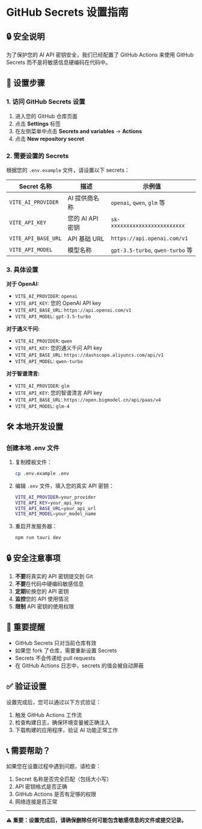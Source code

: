 # GitHub Secrets 设置指南

## 🔒 安全说明

为了保护您的 AI API 密钥安全，我们已经配置了 GitHub Actions 来使用 GitHub Secrets 而不是将敏感信息硬编码在代码中。

## 🚀 设置步骤

### 1. 访问 GitHub Secrets 设置

1. 进入您的 GitHub 仓库页面
2. 点击 **Settings** 标签
3. 在左侧菜单中点击 **Secrets and variables** → **Actions**
4. 点击 **New repository secret**

### 2. 需要设置的 Secrets

根据您的 `.env.example` 文件，请设置以下 secrets：

| Secret 名称 | 描述 | 示例值 |
|------------|------|---------|
| `VITE_AI_PROVIDER` | AI 提供商名称 | `openai`, `qwen`, `glm` 等 |
| `VITE_API_KEY` | 您的 AI API 密钥 | `sk-xxxxxxxxxxxxxxxxxxxxxxxx` |
| `VITE_API_BASE_URL` | API 基础 URL | `https://api.openai.com/v1` |
| `VITE_API_MODEL` | 模型名称 | `gpt-3.5-turbo`, `qwen-turbo` 等 |

### 3. 具体设置

**对于 OpenAI:**
- `VITE_AI_PROVIDER`: `openai`
- `VITE_API_KEY`: 您的 OpenAI API key
- `VITE_API_BASE_URL`: `https://api.openai.com/v1`
- `VITE_API_MODEL`: `gpt-3.5-turbo`

**对于通义千问:**
- `VITE_AI_PROVIDER`: `qwen`
- `VITE_API_KEY`: 您的通义千问 API key
- `VITE_API_BASE_URL`: `https://dashscope.aliyuncs.com/api/v1`
- `VITE_API_MODEL`: `qwen-turbo`

**对于智谱清言:**
- `VITE_AI_PROVIDER`: `glm`
- `VITE_API_KEY`: 您的智谱清言 API key
- `VITE_API_BASE_URL`: `https://open.bigmodel.cn/api/paas/v4`
- `VITE_API_MODEL`: `glm-4`

## 🛠️ 本地开发设置

### 创建本地 .env 文件

1. 复制模板文件：
   ```bash
   cp .env.example .env
   ```

2. 编辑 `.env` 文件，填入您的真实 API 密钥：
   ```bash
   VITE_AI_PROVIDER=your_provider
   VITE_API_KEY=your_api_key
   VITE_API_BASE_URL=your_api_url
   VITE_API_MODEL=your_model_name
   ```

3. 重启开发服务器：
   ```bash
   npm run tauri dev
   ```

## 🔒 安全注意事项

1. **不要**将真实的 API 密钥提交到 Git
2. **不要**在代码中硬编码敏感信息
3. **定期**轮换您的 API 密钥
4. **监控**您的 API 使用情况
5. **限制** API 密钥的使用权限

## 🚨 重要提醒

- GitHub Secrets 只对当前仓库有效
- 如果您 fork 了仓库，需要重新设置 Secrets
- Secrets 不会传递给 pull requests
- 在 GitHub Actions 日志中，secrets 的值会被自动屏蔽

## ✅ 验证设置

设置完成后，您可以通过以下方式验证：

1. 触发 GitHub Actions 工作流
2. 检查构建日志，确保环境变量被正确注入
3. 下载构建的应用程序，验证 AI 功能正常工作

## 📞 需要帮助？

如果您在设置过程中遇到问题，请检查：

1. Secret 名称是否完全匹配（包括大小写）
2. API 密钥格式是否正确
3. GitHub Actions 是否有足够的权限
4. 网络连接是否正常

---

**⚠️ 重要：设置完成后，请确保删除任何可能包含敏感信息的文件或提交记录。**
